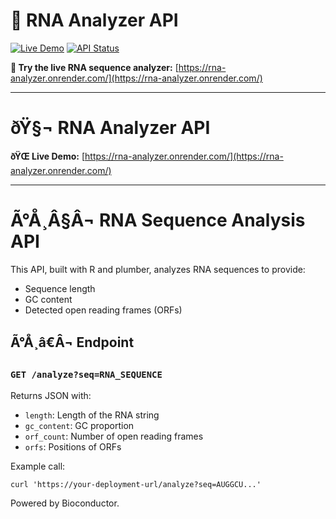 # 🧬 RNA Analyzer API

[![Live Demo](https://img.shields.io/badge/Live%20Demo-Visit%20Site-brightgreen?style=for-the-badge&logo=render)](https://rna-analyzer.onrender.com/)
[![API Status](https://img.shields.io/website?down_color=red&down_message=offline&style=for-the-badge&up_color=green&up_message=online&url=https%3A//rna-analyzer.onrender.com/healthz)](https://rna-analyzer.onrender.com/healthz)

**🚀 Try the live RNA sequence analyzer:** [https://rna-analyzer.onrender.com/](https://rna-analyzer.onrender.com/)

---

# ðŸ§¬ RNA Analyzer API

**ðŸŒ Live Demo:** [https://rna-analyzer.onrender.com/](https://rna-analyzer.onrender.com/)

---

# Ã°Å¸Â§Â¬ RNA Sequence Analysis API

This API, built with R and plumber, analyzes RNA sequences to provide:
- Sequence length
- GC content
- Detected open reading frames (ORFs)

## Ã°Å¸â€Â¬ Endpoint

### `GET /analyze?seq=RNA_SEQUENCE`
Returns JSON with:
- `length`: Length of the RNA string
- `gc_content`: GC proportion
- `orf_count`: Number of open reading frames
- `orfs`: Positions of ORFs

Example call:
```
curl 'https://your-deployment-url/analyze?seq=AUGGCU...'
```

Powered by Bioconductor.


